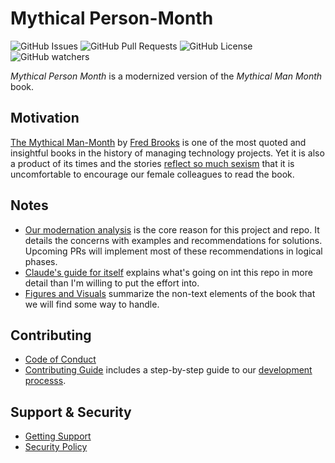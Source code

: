 # Mythical Person-Month

![GitHub Issues](https://img.shields.io/github/issues/chicks-net/mythical_person_month)
![GitHub Pull Requests](https://img.shields.io/github/issues-pr/chicks-net/mythical_person_month)
![GitHub License](https://img.shields.io/github/license/chicks-net/mythical_person_month)
![GitHub watchers](https://img.shields.io/github/watchers/chicks-net/mythical_person_month)

_Mythical Person Month_ is a modernized version of the _Mythical Man Month_ book.

## Motivation

[The Mythical Man-Month](https://en.wikipedia.org/wiki/The_Mythical_Man-Month)
by [Fred Brooks](https://en.wikipedia.org/wiki/Fred_Brooks)
is one of the most quoted and insightful books in the history of managing
technology projects.  Yet it is also a product of its times and the stories
[reflect so much sexism](https://psychsafety.com/psychological-safety-66-the-mythical-man-month/)
that it is uncomfortable to encourage our female colleagues to read the book.

## Notes

- [Our modernation analysis](Modernization_Analysis.md) is the core reason
  for this project and repo.  It details the concerns with examples and
  recommendations for solutions.  Upcoming PRs will implement most of
  these recommendations in logical phases.
- [Claude's guide for itself](CLAUDE.md) explains what's going on int this
  repo in more detail than I'm willing to put the effort into.
- [Figures and Visuals](Figures_and_Visuals.md) summarize the non-text
  elements of the book that we will find some way to handle.

## Contributing

- [Code of Conduct](.github/CODE_OF_CONDUCT.md)
- [Contributing Guide](.github/CONTRIBUTING.md) includes a step-by-step guide to our
  [development processs](.github/CONTRIBUTING.md#development-process).

## Support & Security

- [Getting Support](.github/SUPPORT.md)
- [Security Policy](.github/SECURITY.md)
